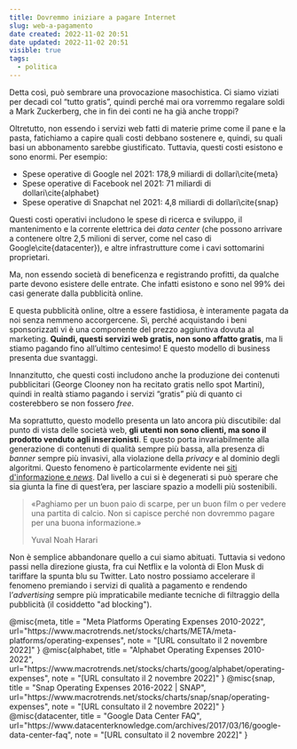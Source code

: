 ```yaml
---
title: Dovremmo iniziare a pagare Internet
slug: web-a-pagamento
date created: 2022-11-02 20:51
date updated: 2022-11-02 20:51
visible: true
tags:
  - politica
---
```


<span class="newthought">Detta così</span>, può sembrare una provocazione masochistica. Ci siamo viziati per decadi col “tutto gratis”, quindi perché mai ora vorremmo regalare soldi a Mark Zuckerberg, che in fin dei conti ne ha già anche troppi?

Oltretutto, non essendo i servizi web fatti di materie prime come il pane e la pasta, fatichiamo a capire quali costi debbano sostenere e, quindi, su quali basi un abbonamento sarebbe giustificato. Tuttavia, questi costi esistono e sono enormi. Per esempio:

- Spese operative di Google nel 2021: 178,9 miliardi di dollari\cite{meta}
- Spese operative di Facebook nel 2021: 71 miliardi di dollari\cite{alphabet}
- Spese operative di Snapchat nel 2021: 4,8 miliardi di dollari\cite{snap}

Questi costi operativi includono le spese di ricerca e sviluppo, il mantenimento e la corrente elettrica dei _data center_ (che possono arrivare a contenere oltre 2,5 milioni di server, come nel caso di Google\cite{datacenter}), e altre infrastrutture come i cavi sottomarini proprietari.

Ma, non essendo società di beneficenza e registrando profitti, da qualche parte devono esistere delle entrate. Che infatti esistono e sono nel 99% dei casi generate dalla pubblicità online.

E questa pubblicità online, oltre a essere fastidiosa, è interamente pagata da noi senza nemmeno accorgercene. Sì, perché acquistando i beni sponsorizzati vi è una componente del prezzo aggiuntiva dovuta al marketing. **Quindi, questi servizi web gratis, non sono affatto gratis**, ma li stiamo pagando fino all’ultimo centesimo! E questo modello di business presenta due svantaggi.

Innanzitutto, che questi costi includono anche la produzione dei contenuti pubblicitari (George Clooney non ha recitato gratis nello spot Martini), quindi in realtà stiamo pagando i servizi “gratis” più di quanto ci costerebbero se non fossero _free_.

Ma soprattutto, questo modello presenta un lato ancora più discutibile: dal punto di vista delle società web, **gli utenti non sono clienti, ma sono il prodotto venduto agli inserzionisti**. E questo porta invariabilmente alla generazione di contenuti di qualità sempre più bassa, alla presenza di _banner_ sempre più invasivi, alla violazione della _privacy_ e al dominio degli algoritmi. Questo fenomeno è particolarmente evidente nei [siti d'informazione e _news_](/notes/giornali). Dal livello a cui si è degenerati si può sperare che sia giunta la fine di quest’era, per lasciare spazio a modelli più sostenibili.

<div class="epigraph">
    <blockquote>
        <p>«Paghiamo per un buon paio di scarpe, per un buon film o per vedere una partita di calcio. Non si capisce perché non dovremmo pagare per una buona informazione.»</p>
        <footer>Yuval Noah Harari</footer>
    </blockquote>
</div>

Non è semplice abbandonare quello a cui siamo abituati. Tuttavia si vedono passi nella direzione giusta, fra cui Netflix e la volontà di Elon Musk di tariffare la spunta blu su Twitter. Lato nostro possiamo accelerare il fenomeno premiando i servizi di qualità a pagamento e rendendo l’_advertising_ sempre più impraticabile mediante tecniche di filtraggio della pubblicità (il cosiddetto "ad blocking").

<bibliography>
@misc{meta,
   title = "Meta Platforms Operating Expenses 2010-2022",
   url="https://www.macrotrends.net/stocks/charts/META/meta-platforms/operating-expenses",
   note = "[URL consultato il 2 novembre 2022]"
}
@misc{alphabet,
   title = "Alphabet Operating Expenses 2010-2022",
   url="https://www.macrotrends.net/stocks/charts/goog/alphabet/operating-expenses",
   note = "[URL consultato il 2 novembre 2022]"
}
@misc{snap,
   title = "Snap Operating Expenses 2016-2022 | SNAP",
url="https://www.macrotrends.net/stocks/charts/snap/snap/operating-expenses",
   note = "[URL consultato il 2 novembre 2022]"
}
@misc{datacenter,
   title = "Google Data Center FAQ",
   url="https://www.datacenterknowledge.com/archives/2017/03/16/google-data-center-faq",
   note = "[URL consultato il 2 novembre 2022]"
}
<bibliography>
